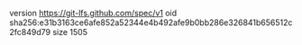 version https://git-lfs.github.com/spec/v1
oid sha256:e31b3163ce6afe852a52344e4b492afe9b0bb286e326841b656512c2fc849d79
size 1505
